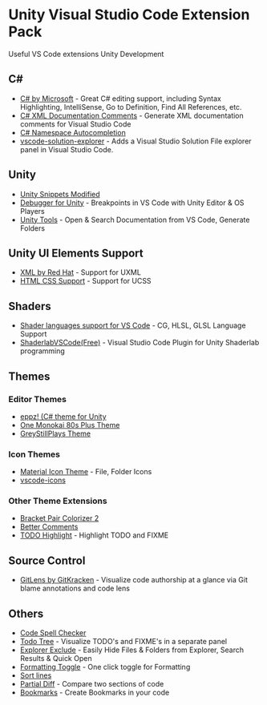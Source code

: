 # Unity Visual Studio Code Extension Pack
Useful VS Code extensions Unity Development

<!-- <details open> -->
<!-- <summary>Extensions in this Pack</summary> -->

<!-- <br> -->

## C#

- [C# by Microsoft](https://marketplace.visualstudio.com/items?itemName=ms-dotnettools.csharp) - Great C# editing support, including Syntax Highlighting, IntelliSense, Go to Definition, Find All References, etc.
- [C# XML Documentation Comments](https://marketplace.visualstudio.com/items?itemName=k--kato.docomment) - Generate XML documentation comments for Visual Studio Code
- [C# Namespace Autocompletion](https://marketplace.visualstudio.com/items?itemName=adrianwilczynski.namespace)
- [vscode-solution-explorer](https://marketplace.visualstudio.com/items?itemName=fernandoescolar.vscode-solution-explorer) - Adds a Visual Studio Solution File explorer panel in Visual Studio Code.


## Unity

- [Unity Snippets Modified](https://marketplace.visualstudio.com/items?itemName=lionize.unity-snippets-modified)
- [Debugger for Unity](https://marketplace.visualstudio.com/items?itemName=Unity.unity-debug) - Breakpoints in VS Code with Unity Editor & OS Players
- [Unity Tools](https://marketplace.visualstudio.com/items?itemName=Tobiah.unity-tools) - Open & Search Documentation from VS Code, Generate Folders


## Unity UI Elements Support

- [XML by Red Hat](https://marketplace.visualstudio.com/items?itemName=redhat.vscode-xml) - Support for UXML
- [HTML CSS Support](https://marketplace.visualstudio.com/items?itemName=ecmel.vscode-html-css) - Support for UCSS


## Shaders

- [Shader languages support for VS Code](https://marketplace.visualstudio.com/items?itemName=slevesque.shader) - CG, HLSL, GLSL Language Support
- [ShaderlabVSCode(Free)](https://marketplace.visualstudio.com/items?itemName=amlovey.shaderlabvscodefree) - Visual Studio Code Plugin for Unity Shaderlab programming


## Themes

### Editor Themes
- [eppz! (C# theme for Unity](https://marketplace.visualstudio.com/items?itemName=eppz.eppz-code)
- [One Monokai 80s Plus Theme](https://marketplace.visualstudio.com/items?itemName=VictorTrusov.one-monokai-80s-plus)
- [GreyStillPlays Theme](https://marketplace.visualstudio.com/items?itemName=jaredbest.greystillplays-vscode)

### Icon Themes
- [Material Icon Theme](https://marketplace.visualstudio.com/items?itemName=PKief.material-icon-theme) - File, Folder Icons
- [vscode-icons](https://marketplace.visualstudio.com/items?itemName=vscode-icons-team.vscode-icons)

### Other Theme Extensions
- [Bracket Pair Colorizer 2](https://marketplace.visualstudio.com/items?itemName=CoenraadS.bracket-pair-colorizer-2)
- [Better Comments](https://marketplace.visualstudio.com/items?itemName=aaron-bond.better-comments)
- [TODO Highlight](https://marketplace.visualstudio.com/items?itemName=wayou.vscode-todo-highlight) - Highlight TODO and FIXME


## Source Control

- [GitLens by GitKracken](https://marketplace.visualstudio.com/items?itemName=eamodio.gitlens) - Visualize code authorship at a glance via Git blame annotations and code lens

## Others

- [Code Spell Checker](https://marketplace.visualstudio.com/items?itemName=streetsidesoftware.code-spell-checker)
- [Todo Tree](https://marketplace.visualstudio.com/items?itemName=gruntfuggly.todo-tree) - Visualize TODO's and FIXME's in a separate panel
- [Explorer Exclude](https://marketplace.visualstudio.com/items?itemName=RedVanWorkshop.explorer-exclude-vscode-extension) - Easily Hide Files & Folders from Explorer, Search Results & Quick Open
- [Formatting Toggle](https://marketplace.visualstudio.com/items?itemName=tombonnike.vscode-status-bar-format-toggle) - One click toggle for Formatting
- [Sort lines](https://marketplace.visualstudio.com/items?itemName=Tyriar.sort-lines)
- [Partial Diff](https://marketplace.visualstudio.com/items?itemName=ryu1kn.partial-diff) - Compare two sections of code
- [Bookmarks](https://marketplace.visualstudio.com/items?itemName=alefragnani.Bookmarks) - Create Bookmarks in your code

<!-- </details> -->